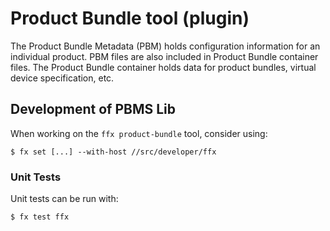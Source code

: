 # Product Bundle tool (plugin)

The Product Bundle Metadata (PBM) holds configuration information for an
individual product. PBM files are also included in Product Bundle container
files. The Product Bundle container holds data for product bundles, virtual
device specification, etc.

## Development of PBMS Lib

When working on the `ffx product-bundle` tool, consider using:

```
$ fx set [...] --with-host //src/developer/ffx
```

### Unit Tests

Unit tests can be run with:

```
$ fx test ffx
```
